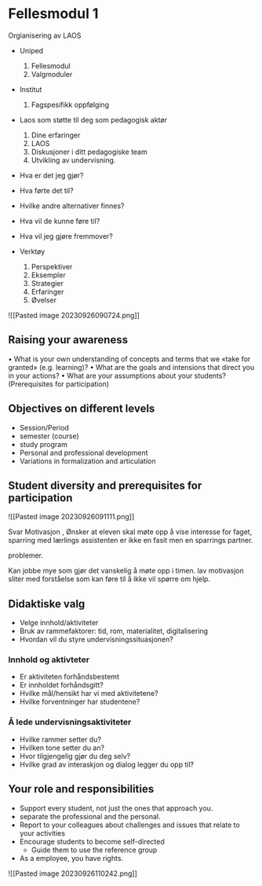 # Fellesmodul 1 
Orgianisering av LAOS
- Uniped
	1. Fellesmodul
	2. Valgmoduler

- Institut
	1.  Fagspesifikk oppfølging

- Laos som støtte til deg som pedagogisk aktør
	1. Dine erfaringer
	2. LAOS
	3. Diskusjoner i ditt pedagogiske team
	4. Utvikling av undervisning. 

- Hva er det jeg gjør?
- Hva førte det til?
- Hvilke andre alternativer finnes?
- Hva vil de kunne føre til?
- Hva vil jeg gjøre fremmover?

- Verktøy
	1. Perspektiver
	2. Eksempler
	3. Strategier
	4. Erfaringer
	5. Øvelser

![[Pasted image 20230926090724.png]]

## Raising your awareness
• What is your own understanding of concepts and terms that we «take for granted» (e.g. learning)?
• What are the goals and intensions that direct you in your actions?
• What are your assumptions about your students? (Prerequisites for participation)

## Objectives on different levels
- Session/Period 
- semester (course)
- study program
- Personal and professional development
- Variations in formalization and articulation

## Student diversity and prerequisites for participation
![[Pasted image 20230926091111.png]]

Svar
Motivasjon , Ønsker at eleven skal møte opp å vise interesse for faget, sparring med lærlings assistenten er ikke en fasit men en sparrings partner. 

problemer.

Kan jobbe mye som gjør det vanskelig å møte opp i timen.
lav motivasjon
sliter med forståelse som kan føre til å ikke vil spørre om hjelp.

## Didaktiske valg
- Velge innhold/aktiviteter
- Bruk av rammefaktorer: tid, rom, materialitet, digitalisering
- Hvordan vil du styre undervisningssituasjonen?

### Innhold og aktivteter 
- Er aktiviteten forhåndsbestemt
- Er innholdet forhåndsgitt?
- Hvilke mål/hensikt har vi med aktivitetene?
- Hvilke forventninger har studentene?

### Å lede undervisningsaktiviteter
- Hvilke rammer setter du?
- Hvilken tone setter du an?
- Hvor tilgjengelig gjør du deg selv?
- Hvilke grad av interaskjon og dialog legger du opp til?

## Your role and responsibilities
- Support every student, not just the ones that approach you.
- separate the professional and the personal.
- Report to your colleagues about challenges and issues that relate to your activities
- Encourage students to become self-directed
	- Guide them to use the reference group
- As a employee, you have rights.


![[Pasted image 20230926110242.png]]

